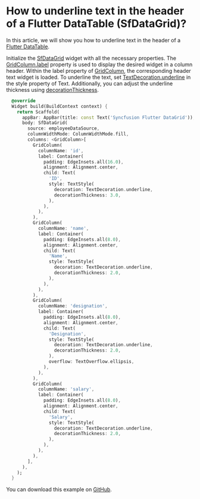 # How to underline text in the header of a Flutter DataTable (SfDataGrid)?

In this article, we will show you how to underline text in the header of a [Flutter DataTable](https://www.syncfusion.com/flutter-widgets/flutter-datagrid).

Initialize the [SfDataGrid](https://pub.dev/documentation/syncfusion_flutter_datagrid/latest/datagrid/SfDataGrid-class.html) widget with all the necessary properties. The [GridColumn.label](https://pub.dev/documentation/syncfusion_flutter_datagrid/latest/datagrid/GridColumn/label.html) property is used to display the desired widget in a column header. Within the label property of [GridColumn](https://pub.dev/documentation/syncfusion_flutter_datagrid/latest/datagrid/GridColumn-class.html), the corresponding header text widget is loaded. To underline the text, set [TextDecoration.underline](https://api.flutter.dev/flutter/dart-ui/TextDecoration/underline-constant.html) in the style property of Text. Additionally, you can adjust the underline thickness using [decorationThickness](https://api.flutter.dev/flutter/painting/TextStyle/decorationThickness.html).

```dart
  @override
  Widget build(BuildContext context) {
    return Scaffold(
      appBar: AppBar(title: const Text('Syncfusion Flutter DataGrid')),
      body: SfDataGrid(
        source: employeeDataSource,
        columnWidthMode: ColumnWidthMode.fill,
        columns: <GridColumn>[
          GridColumn(
            columnName: 'id',
            label: Container(
              padding: EdgeInsets.all(16.0),
              alignment: Alignment.center,
              child: Text(
                'ID',
                style: TextStyle(
                  decoration: TextDecoration.underline,
                  decorationThickness: 3.0,
                ),
              ),
            ),
          ),
          GridColumn(
            columnName: 'name',
            label: Container(
              padding: EdgeInsets.all(8.0),
              alignment: Alignment.center,
              child: Text(
                'Name',
                style: TextStyle(
                  decoration: TextDecoration.underline,
                  decorationThickness: 2.0,
                ),
              ),
            ),
          ),
          GridColumn(
            columnName: 'designation',
            label: Container(
              padding: EdgeInsets.all(8.0),
              alignment: Alignment.center,
              child: Text(
                'Designation',
                style: TextStyle(
                  decoration: TextDecoration.underline,
                  decorationThickness: 2.0,
                ),
                overflow: TextOverflow.ellipsis,
              ),
            ),
          ),
          GridColumn(
            columnName: 'salary',
            label: Container(
              padding: EdgeInsets.all(8.0),
              alignment: Alignment.center,
              child: Text(
                'Salary',
                style: TextStyle(
                  decoration: TextDecoration.underline,
                  decorationThickness: 2.0,
                ),
              ),
            ),
          ),
        ],
      ),
    );
  }
```

You can download this example on [GitHub](https://github.com/SyncfusionExamples/How-to-underline-text-in-the-header-of-a-Flutter-DataTable).